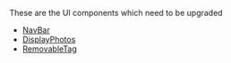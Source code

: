These are the UI components which need to be upgraded

-  [NavBar](file-to-upgrade/NavBar.md)
- [DisplayPhotos](file-to-upgrade/DisplayPhotos.md)
- [RemovableTag](file-to-upgrade/RemovableTag.md)